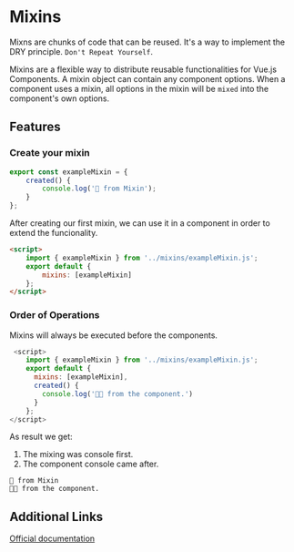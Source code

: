 # Mixins

Mixns are chunks of code that can be reused. It's a way to implement the DRY principle. `Don't Repeat Yourself`.

Mixins are a flexible way to distribute reusable functionalities for Vue.js Components. A mixin object can contain any component options.
When a component uses a mixin, all options in the mixin will be `mixed` into the component's own options.

## Features

### Create your mixin

```js
export const exampleMixin = {
	created() {
		console.log('👋 from Mixin');
	}
};
```

After creating our first mixin, we can use it in a component in order to extend the funcionality.

```html
<script>
	import { exampleMixin } from '../mixins/exampleMixin.js';
	export default {
		mixins: [exampleMixin]
	};
</script>
```

### Order of Operations

Mixins will always be executed before the components.

```js
 <script>
    import { exampleMixin } from '../mixins/exampleMixin.js';
    export default {
      mixins: [exampleMixin],
      created() {
        console.log('🤘🏼 from the component.')
      }
    };
</script>
```

As result we get:

1. The mixing was console first.
2. The component console came after.

```{8}
👋 from Mixin
🤘🏼 from the component.
```

## Additional Links

[Official documentation](https://vuejs.org/v2/guide/mixins.html)
